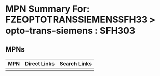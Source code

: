 



# MPN Summary For: FZEOPTOTRANSSIEMENSSFH33 > opto-trans-siemens : SFH303

## MPNs
  

|MPN|Direct Links|Search Links|
| :--- | :--- | :--- |
||||
